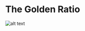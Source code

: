 # The Golden Ratio

![alt text](https://www.mos.org/leonardo/sites/mos.org.leonardo/files/uploads/vitruvian-man.jpg)

